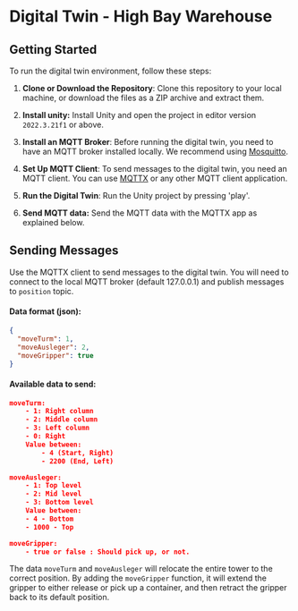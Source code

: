 # Digital Twin - High Bay Warehouse

## Getting Started

To run the digital twin environment, follow these steps:

1. **Clone or Download the Repository**: Clone this repository to your local machine, or download the files as a ZIP archive and extract them.

2. **Install unity:** Install Unity and open the project in editor version `2022.3.21f1` or above.

3. **Install an MQTT Broker**: Before running the digital twin, you need to have an MQTT broker installed locally. We recommend using  [Mosquitto](https://mosquitto.org/).

4. **Set Up MQTT Client**: To send messages to the digital twin, you need an MQTT client. You can use [MQTTX](https://mqttx.app/) or any other MQTT client application.

5. **Run the Digital Twin**: Run the Unity project by pressing 'play'.

6. **Send MQTT data:** Send the MQTT data with the MQTTX app as explained below.



## Sending Messages

Use the MQTTX client to send messages to the digital twin. You will need to connect to the local MQTT broker (default 127.0.0.1) and publish messages to ```position``` topic. 

#### Data format (json):

```json
{
  "moveTurm": 1,
  "moveAusleger": 2,
  "moveGripper": true
}
```

#### Available data to send:

```json
moveTurm:
    - 1: Right column
    - 2: Middle column
    - 3: Left column
    - 0: Right
    Value between:
        - 4 (Start, Right) 
        - 2200 (End, Left)

moveAusleger:
    - 1: Top level
    - 2: Mid level
    - 3: Bottom level
    Value between:
    - 4 - Bottom
    - 1000 - Top

moveGripper:
    - true or false : Should pick up, or not.


```



The data `moveTurm` and `moveAusleger` will relocate the entire tower to the correct position. By adding the `moveGripper` function, it will extend the gripper to either release or pick up a container, and then retract the gripper back to its default position.
